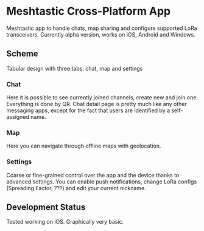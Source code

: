# Meshtastic Cross-Platform App
Meshtastic app to handle chats, map sharing and configure supported LoRa transceivers.
Currently alpha version, works on iOS, Android and Windows.

## Scheme
Tabular design with three tabs: chat, map and settings

### Chat
Here it is possible to see currently joined channels, create new and join one. Everything is done by QR.
Chat detail page is pretty much like any other messaging apps, except for the fact that users are identified by a self-assigned name.

### Map
Here you can navigate through offline maps with geolocation.

### Settings
Coarse or fine-grained control over the app and the device thanks to advanced settings. You can enable push notifications, change LoRa configs (Spreading Factor, ???) and edit your current nickname.

## Development Status
Tested working on iOS.
Graphically very basic.